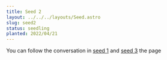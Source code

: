 ```yaml
---
title: Seed 2
layout: ../../../layouts/Seed.astro
slug: seed2
status: seedling
planted: 2022/04/21
---
```


You can follow the conversation in [seed 1](/garden/seeds/seed1) and [seed 3](/garden/seeds/seed3) the page
